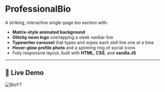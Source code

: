 ﻿# ProfessionalBio
A striking, interactive single-page bio section with:

- **Matrix-style animated background**  
- **Glitchy neon logo** overlapping a sleek navbar line  
- **Typewriter carousel** that types and wipes each skill line one at a time  
- **Hover-glow profile photo** and a spinning ring of social icons  
- Fully responsive layout, built with **HTML**, **CSS**, and **vanilla JS**

---

## 🚀 Live Demo


![BioYT](https://github.com/user-attachments/assets/94473caa-4ab0-41a8-866f-9b73710d821d)
